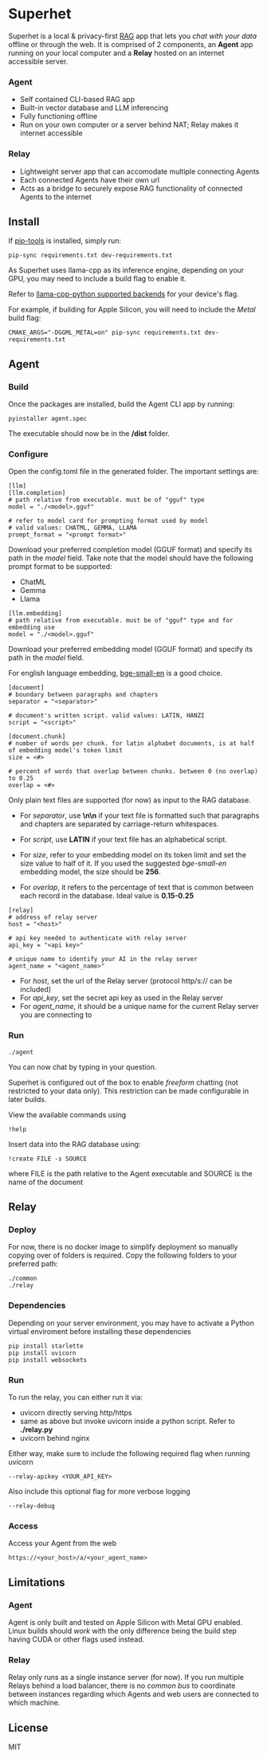# Superhet

Superhet is a local & privacy-first [RAG](https://en.wikipedia.org/wiki/Retrieval-augmented_generation) app that lets you *chat with your data* offline or through the web.
It is comprised of 2 components, an **Agent** app running on your local computer and a **Relay** hosted on an internet accessible server.

### Agent
- Self contained CLI-based RAG app
- Built-in vector database and LLM inferencing
- Fully functioning offline
- Run on your own computer or a server behind NAT; Relay makes it internet accessible

### Relay
- Lightweight server app that can accomodate multiple connecting Agents
- Each connected Agents have their own url
- Acts as a bridge to securely expose RAG functionality of connected Agents to the internet

## Install
If [pip-tools](https://pypi.org/project/pip-tools/) is installed, simply run:
```
pip-sync requirements.txt dev-requirements.txt
```

As Superhet uses llama-cpp as its inference engine, depending on your GPU, you may need to include a build flag to enable it.

Refer to [llama-cpp-python supported backends](https://github.com/abetlen/llama-cpp-python#supported-backends) for your device's flag.

For example, if building for Apple Silicon, you will need to include the *Metal* build flag:
```
CMAKE_ARGS="-DGGML_METAL=on" pip-sync requirements.txt dev-requirements.txt
```

## Agent
### Build
Once the packages are installed, build the Agent CLI app by running:
```
pyinstaller agent.spec
```
The executable should now be in the **/dist** folder.


### Configure
Open the config.toml file in the generated folder. The important settings are:
```
[llm]
[llm.completion]
# path relative from executable. must be of "gguf" type
model = "./<model>.gguf"

# refer to model card for prompting format used by model
# valid values: CHATML, GEMMA, LLAMA
prompt_format = "<prompt format>"
```
Download your preferred completion model (GGUF format) and specify its path in the *model* field. Take note that the model should have 
the following prompt format to be supported:
* ChatML
* Gemma
* Llama

```
[llm.embedding]
# path relative from executable. must be of "gguf" type and for embedding use
model = "./<model>.gguf"
```
Download your preferred embedding model (GGUF format) and specify its path in the *model* field.

For english language embedding, [bge-small-en](https://huggingface.co/CompendiumLabs/bge-small-en-v1.5-gguf) is a good choice.

```
[document]
# boundary between paragraphs and chapters
separator = "<separator>"

# document's written script. valid values: LATIN, HANZI
script = "<script>"

[document.chunk]
# number of words per chunk. for latin alphabet documents, is at half of embedding model's token limit
size = <#>

# percent of words that overlap between chunks. between 0 (no overlap) to 0.25
overlap = <#>
```
Only plain text files are supported (for now) as input to the RAG database.

* For *separator*, use **\n\n** if your text file is formatted such that paragraphs and chapters are separated by carriage-return whitespaces.

* For *script*, use **LATIN** if your text file has an alphabetical script.

* For *size*, refer to your embedding model on its token limit and set the size value to half of it. If you used the suggested *bge-small-en* embedding model, 
the size should be **256**.

* For *overlap*, it refers to the percentage of text that is common between each record in the database. Ideal value is **0.15-0.25**

```
[relay]
# address of relay server
host = "<host>"

# api key needed to authenticate with relay server
api_key = "<api key>"

# unique name to identify your AI in the relay server
agent_name = "<agent_name>"
```
* For *host*, set the url of the Relay server (protocol http/s:// can be included)
* For *api_key*, set the secret api key as used in the Relay server
* For *agent_name*, it should be a unique name for the current Relay server you are connecting to


### Run
```
./agent
```
You can now chat by typing in your question.

Superhet is configured out of the box to enable *freeform* chatting (not restricted to your data only).
This restriction can be made configurable in later builds.

View the available commands using
```
!help
```
Insert data into the RAG database using:
```
!create FILE -s SOURCE
```
where FILE is the path relative to the Agent executable and SOURCE is the name of the document

## Relay
### Deploy
For now, there is no docker image to simplify deployment so manually copying over of folders is required.
Copy the following folders to your preferred path:
```
./common
./relay
```

### Dependencies
Depending on your server environment, you may have to activate a Python virtual enviroment before installing these dependencies
```
pip install starlette
pip install uvicorn
pip install websockets
```

### Run
To run the relay, you can either run it via:
* uvicorn directly serving http/https
* same as above but invoke uvicorn inside a python script. Refer to **./relay.py**
* uvicorn behind nginx

Either way, make sure to include the following required flag when running uvicorn
```
--relay-apikey <YOUR_API_KEY>
```
Also include this optional flag for more verbose logging
```
--relay-debug
```

### Access
Access your Agent from the web
```
https://<your_host>/a/<your_agent_name>
```

## Limitations
### Agent
Agent is only built and tested on Apple Silicon with Metal GPU enabled. Linux builds should *work* 
with the only difference being the build step having CUDA or other flags used instead.

### Relay
Relay only runs as a single instance server (for now). If you run multiple Relays behind a load balancer,
there is no *common bus* to coordinate between instances regarding which Agents and web users are connected
to which machine. 

## License
MIT
